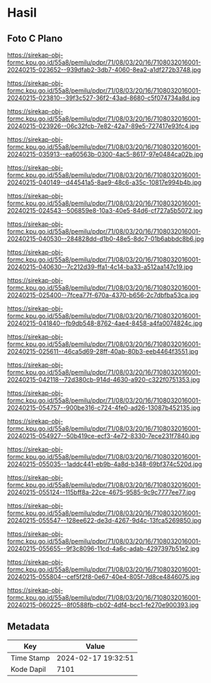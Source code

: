 # Hasil

## Foto C Plano

https://sirekap-obj-formc.kpu.go.id/55a8/pemilu/pdpr/71/08/03/20/16/7108032016001-20240215-023652--939dfab2-3db7-4060-8ea2-a1df272b3748.jpg

https://sirekap-obj-formc.kpu.go.id/55a8/pemilu/pdpr/71/08/03/20/16/7108032016001-20240215-023810--39f3c527-36f2-43ad-8680-c5f074734a8d.jpg

https://sirekap-obj-formc.kpu.go.id/55a8/pemilu/pdpr/71/08/03/20/16/7108032016001-20240215-023926--06c32fcb-7e82-42a7-89e5-727417e93fc4.jpg

https://sirekap-obj-formc.kpu.go.id/55a8/pemilu/pdpr/71/08/03/20/16/7108032016001-20240215-035913--ea60563b-0300-4ac5-8617-97e0484ca02b.jpg

https://sirekap-obj-formc.kpu.go.id/55a8/pemilu/pdpr/71/08/03/20/16/7108032016001-20240215-040149--d44541a5-8ae9-48c6-a35c-10817e994b4b.jpg

https://sirekap-obj-formc.kpu.go.id/55a8/pemilu/pdpr/71/08/03/20/16/7108032016001-20240215-024543--506859e8-10a3-40e5-84d6-cf727a5b5072.jpg

https://sirekap-obj-formc.kpu.go.id/55a8/pemilu/pdpr/71/08/03/20/16/7108032016001-20240215-040530--284828dd-d1b0-48e5-8dc7-01b6abbdc8b6.jpg

https://sirekap-obj-formc.kpu.go.id/55a8/pemilu/pdpr/71/08/03/20/16/7108032016001-20240215-040630--7c212d39-ffa1-4c14-ba33-a512aa147c19.jpg

https://sirekap-obj-formc.kpu.go.id/55a8/pemilu/pdpr/71/08/03/20/16/7108032016001-20240215-025400--7fcea77f-670a-4370-b656-2c7dbfba53ca.jpg

https://sirekap-obj-formc.kpu.go.id/55a8/pemilu/pdpr/71/08/03/20/16/7108032016001-20240215-041840--fb9db548-8762-4ae4-8458-a4fa0074824c.jpg

https://sirekap-obj-formc.kpu.go.id/55a8/pemilu/pdpr/71/08/03/20/16/7108032016001-20240215-025611--46ca5d69-28ff-40ab-80b3-eeb4464f3551.jpg

https://sirekap-obj-formc.kpu.go.id/55a8/pemilu/pdpr/71/08/03/20/16/7108032016001-20240215-042118--72d380cb-914d-4630-a920-c322f0751353.jpg

https://sirekap-obj-formc.kpu.go.id/55a8/pemilu/pdpr/71/08/03/20/16/7108032016001-20240215-054757--900be316-c724-4fe0-ad26-13087b452135.jpg

https://sirekap-obj-formc.kpu.go.id/55a8/pemilu/pdpr/71/08/03/20/16/7108032016001-20240215-054927--50b419ce-ecf3-4e72-8330-7ece231f7840.jpg

https://sirekap-obj-formc.kpu.go.id/55a8/pemilu/pdpr/71/08/03/20/16/7108032016001-20240215-055035--1addc441-eb9b-4a8d-b348-69bf374c520d.jpg

https://sirekap-obj-formc.kpu.go.id/55a8/pemilu/pdpr/71/08/03/20/16/7108032016001-20240215-055124--115bff8a-22ce-4675-9585-9c9c7777ee77.jpg

https://sirekap-obj-formc.kpu.go.id/55a8/pemilu/pdpr/71/08/03/20/16/7108032016001-20240215-055547--128ee622-de3d-4267-9d4c-13fca5269850.jpg

https://sirekap-obj-formc.kpu.go.id/55a8/pemilu/pdpr/71/08/03/20/16/7108032016001-20240215-055655--9f3c8096-11cd-4a6c-adab-4297397b51e2.jpg

https://sirekap-obj-formc.kpu.go.id/55a8/pemilu/pdpr/71/08/03/20/16/7108032016001-20240215-055804--cef5f2f8-0e67-40e4-805f-7d8ce4846075.jpg

https://sirekap-obj-formc.kpu.go.id/55a8/pemilu/pdpr/71/08/03/20/16/7108032016001-20240215-060225--8f0588fb-cb02-4df4-bcc1-fe270e900393.jpg


## Metadata

| Key        | Value               |
| ---------- | ------------------- |
| Time Stamp | 2024-02-17 19:32:51 |
| Kode Dapil | 7101                |




